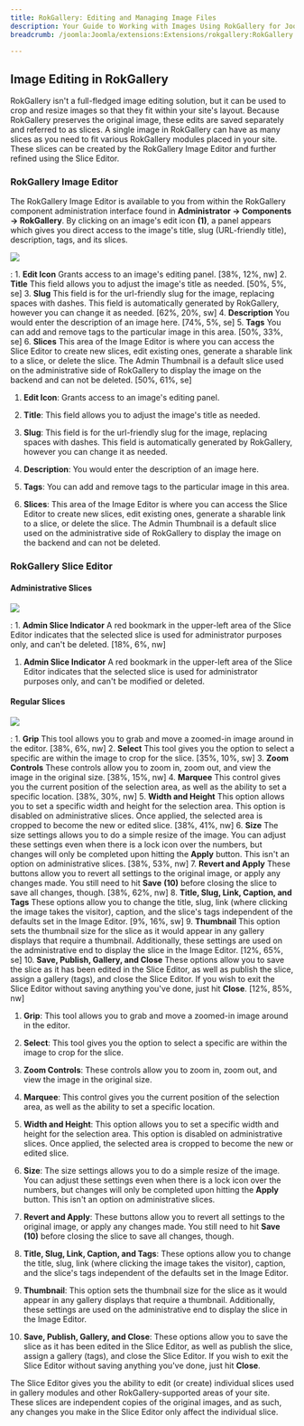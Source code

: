 ```yaml
---
title: RokGallery: Editing and Managing Image Files
description: Your Guide to Working with Images Using RokGallery for Joomla
breadcrumb: /joomla:Joomla/extensions:Extensions/rokgallery:RokGallery

---
```


Image Editing in RokGallery
-----
RokGallery isn't a full-fledged image editing solution, but it can be used to crop and resize images so that they fit within your site's layout. Because RokGallery preserves the original image, these edits are saved separately and referred to as slices. A single image in RokGallery can have as many slices as you need to fit various RokGallery modules placed in your site. These slices can be created by the RokGallery Image Editor and further refined using the Slice Editor.

### RokGallery Image Editor

The RokGallery Image Editor is available to you from within the RokGallery component administration interface found in **Administrator -> Components -> RokGallery**. By clicking on an image's edit icon **(1)**, a panel appears which gives you direct access to the image's title, slug (URL-friendly title), description, tags, and its slices.

![][rokgallery_image_editor_2]

:   1. **Edit Icon** Grants access to an image's editing panel. [38%, 12%, nw]
    2. **Title** This field allows you to adjust the image's title as needed. [50%, 5%, se]
    3. **Slug** This field is for the url-friendly slug for the image, replacing spaces with dashes. This field is automatically generated by RokGallery, however you can change it as needed. [62%, 20%, sw]
    4. **Description** You would enter the description of an image here. [74%, 5%, se]
    5. **Tags** You can add and remove tags to the particular image in this area. [50%, 33%, se]
    6. **Slices** This area of the Image Editor is where you can access the Slice Editor to create new slices, edit existing ones, generate a sharable link to a slice, or delete the slice. The Admin Thumbnail is a default slice used on the administrative side of RokGallery to display the image on the backend and can not be deleted. [50%, 61%, se]

1. **Edit Icon**: Grants access to an image's editing panel.

2. **Title**: This field allows you to adjust the image's title as needed.

3. **Slug**: This field is for the url-friendly slug for the image, replacing spaces with dashes. This field is automatically generated by RokGallery, however you can change it as needed.

4. **Description**: You would enter the description of an image here.

5. **Tags**: You can add and remove tags to the particular image in this area.

6. **Slices**: This area of the Image Editor is where you can access the Slice Editor to create new slices, edit existing ones, generate a sharable link to a slice, or delete the slice. The Admin Thumbnail is a default slice used on the administrative side of RokGallery to display the image on the backend and can not be deleted.

### RokGallery Slice Editor

#### Administrative Slices
![][rokgallery_slice_editor]

:   1. **Admin Slice Indicator** A red bookmark in the upper-left area of the Slice Editor indicates that the selected slice is used for administrator purposes only, and can't be deleted. [18%, 6%, nw]

1. **Admin Slice Indicator** A red bookmark in the upper-left area of the Slice Editor indicates that the selected slice is used for administrator purposes only, and can't be modified or deleted.

#### Regular Slices
![][rokgallery_slice_editor_2]

:   1. **Grip** This tool allows you to grab and move a zoomed-in image around in the editor. [38%, 6%, nw]
    2. **Select** This tool gives you the option to select a specific are within the image to crop for the slice. [35%, 10%, sw]
    3. **Zoom Controls** These controls allow you to zoom in, zoom out, and view the image in the original size. [38%, 15%, nw]
    4. **Marquee** This control gives you the current position of the selection area, as well as the ability to set a specific location. [38%, 30%, nw]
    5. **Width and Height** This option allows you to set a specific width and height for the selection area. This option is disabled on administrative slices. Once applied, the selected area is cropped to become the new or edited slice. [38%, 41%, nw]
    6. **Size** The size settings allows you to do a simple resize of the image. You can adjust these settings even when there is a lock icon over the numbers, but changes will only be completed upon hitting the **Apply** button. This isn't an option on administrative slices. [38%, 53%, nw]
    7. **Revert and Apply** These buttons allow you to revert all settings to the original image, or apply any changes made. You still need to hit **Save** **(10)** before closing the slice to save all changes, though. [38%, 62%, nw]
    8. **Title, Slug, Link, Caption, and Tags** These options allow you to change the title, slug, link (where clicking the image takes the visitor), caption, and the slice's tags independent of the defaults set in the Image Editor. [9%, 16%, sw]
    9. **Thumbnail** This option sets the thumbnail size for the slice as it would appear in any gallery displays that require a thumbnail. Additionally, these settings are used on the administrative end to display the slice in the Image Editor. [12%, 65%, se]
    10. **Save, Publish, Gallery, and Close** These options allow you to save the slice as it has been edited in the Slice Editor, as well as publish the slice, assign a gallery (tags), and close the Slice Editor. If you wish to exit the Slice Editor without saving anything you've done, just hit **Close**. [12%, 85%, nw]

1. **Grip**: This tool allows you to grab and move a zoomed-in image around in the editor.

2. **Select**: This tool gives you the option to select a specific are within the image to crop for the slice.

3. **Zoom Controls**: These controls allow you to zoom in, zoom out, and view the image in the original size.

4. **Marquee**: This control gives you the current position of the selection area, as well as the ability to set a specific location.

5. **Width and Height**: This option allows you to set a specific width and height for the selection area. This option is disabled on administrative slices. Once applied, the selected area is cropped to become the new or edited slice.

6. **Size**: The size settings allows you to do a simple resize of the image. You can adjust these settings even when there is a lock icon over the numbers, but changes will only be completed upon hitting the **Apply** button. This isn't an option on administrative slices.

7. **Revert and Apply**: These buttons allow you to revert all settings to the original image, or apply any changes made. You still need to hit **Save** **(10)** before closing the slice to save all changes, though.

8. **Title, Slug, Link, Caption, and Tags**: These options allow you to change the title, slug, link (where clicking the image takes the visitor), caption, and the slice's tags independent of the defaults set in the Image Editor.

9. **Thumbnail**: This option sets the thumbnail size for the slice as it would appear in any gallery displays that require a thumbnail. Additionally, these settings are used on the administrative end to display the slice in the Image Editor.

10. **Save, Publish, Gallery, and Close**: These options allow you to save the slice as it has been edited in the Slice Editor, as well as publish the slice, assign a gallery (tags), and close the Slice Editor. If you wish to exit the Slice Editor without saving anything you've done, just hit **Close**.

The Slice Editor gives you the ability to edit (or create) individual slices used in gallery modules and other RokGallery-supported areas of your site. These slices are independent copies of the original images, and as such, any changes you make in the Slice Editor only affect the individual slice.

[rokgallery]: assets/rokgallery.png
[rokgallery_component]: assets/rokgallery_component_1.png
[rokgallery_component_configuration_options]: assets/rokgallery_component_configuration_opions.png
[rokgallery_component_upload]: assets/rokgallery_component_upload.png
[rokgallery_image_editor]: assets/rokgallery_image_editor.png
[rokgallery_image_editor_2]: assets/rokgallery_image_editor_2.png
[rokgallery_jobs_manager]: assets/rokgallery_jobs_manager.png
[rokgallery_module_1]: assets/rokgallery_module_1.png
[rokgallery_module_advanced]: assets/rokgallery_module_advanced_1.png
[rokgallery_module_basic_1]: assets/rokgallery_module_basic_1.png
[rokgallery_module_error_1]: assets/rokgallery_module_error_1.png
[rokgallery_plugin_manager_1]: assets/rokgallery_plugin_manager_1.png
[rokgallery_plugin_manager_2]: assets/rokgallery_plugin_manager_2.png
[rokgallery_plugin_manager_3]: assets/rokgallery_plugin_manager_3.png
[rokgallery_administrator]: assets/rokgallery_administrator.png
[rokgallery_tags]: assets/rokgallery_tags.png
[rokgallery_galleries_manager]: assets/rokgallery_galleries_manager.png
[rokgallery_slice_editor]: assets/rokgallery_slice_editor.png
[rokgallery_slice_editor_2]: assets/rokgallery_slice_editor_2.png